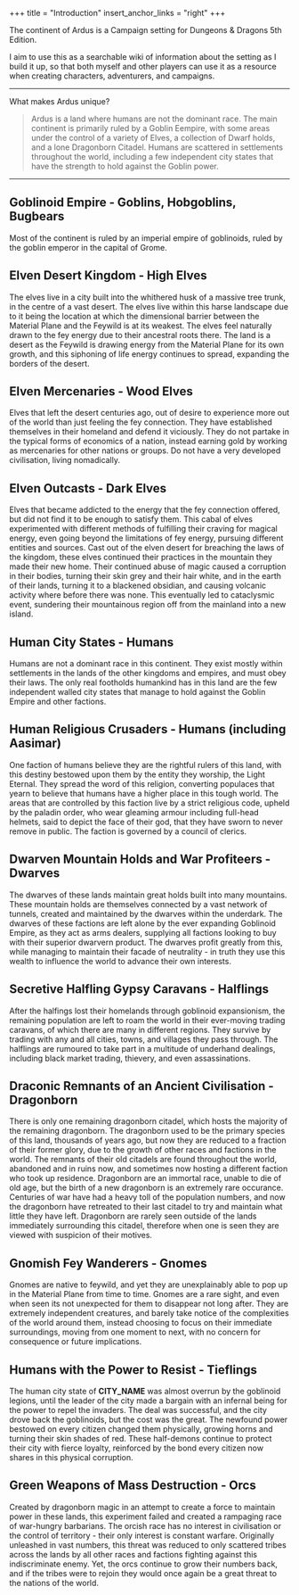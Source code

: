 +++
title = "Introduction"
insert_anchor_links = "right"
+++

The continent of Ardus is a Campaign setting for Dungeons & Dragons 5th Edition.

I aim to use this as a searchable wiki of information about the setting as I build it up, so that both myself and other players can use it as a resource when creating characters, adventurers, and campaigns.

---

What makes Ardus unique?
> Ardus is a land where humans are not the dominant race.
> The main continent is primarily ruled by a Goblin Eempire, with some areas under the control of a variety of Elves, a collection of Dwarf holds, and a lone Dragonborn Citadel. 
> Humans are scattered in settlements throughout the world, including a few independent city states that have the strength to hold against the Goblin power.

---

## Goblinoid Empire - Goblins, Hobgoblins, Bugbears
Most of the continent is ruled by an imperial empire of goblinoids, ruled by
the goblin emperor in the capital of Grome. 

## Elven Desert Kingdom - High Elves
The elves live in a city built into the whithered husk of a massive tree trunk, in the centre of a vast desert. The elves live within this harse landscape due to it being the location at which the dimensional barrier between the Material Plane and the Feywild is at its weakest. The elves feel naturally drawn to the fey energy due to their ancestral roots there. The land is a desert as the Feywild is drawing energy from the Material Plane for its own growth, and this siphoning of life energy continues to spread, expanding the borders of the desert.

## Elven Mercenaries - Wood Elves
Elves that left the desert centuries ago, out of desire to experience more out of the world than just feeling the fey connection. They have established themselves in their homeland and defend it viciously. They do not partake in the typical forms of economics of a nation, instead earning gold by working as mercenaries for other nations or groups. Do not have a very developed civilisation, living nomadically.

## Elven Outcasts - Dark Elves
Elves that became addicted to the energy that the fey connection offered, but did not find it to be enough to satisfy them. This cabal of elves experimented with different methods of fulfilling their craving for magical energy, even going beyond the limitations of fey energy, pursuing different entities and sources. Cast out of the elven desert for breaching the laws of the kingdom, these elves continued their practices in the mountain they made their new home. Their continued abuse of magic caused a corruption in their bodies, turning their skin grey and their hair white, and in the earth of their lands, turning it to a blackened obsidian, and causing volcanic activity where before there was none. This eventually led to cataclysmic event, sundering their mountainous region off from the mainland into a new island.

## Human City States - Humans
Humans are not a dominant race in this continent. They exist mostly within settlements in the lands of the other kingdoms and empires, and must obey their laws. The only real footholds humankind has in this land are the few independent walled city states that manage to hold against the Goblin Empire and other factions.

## Human Religious Crusaders - Humans (including Aasimar)
One faction of humans believe they are the rightful rulers of this land, with this destiny bestowed upon them by the entity they worship, the Light Eternal. They spread the word of this religion, converting populaces that yearn to believe that humans have a higher place in this tough world. The areas that are controlled by this faction live by a strict religious code, upheld by the paladin order, who wear gleaming armour including full-head helmets, said to depict the face of their god, that they have sworn to never remove in public. The faction is governed by a council of clerics.

## Dwarven Mountain Holds and War Profiteers - Dwarves
The dwarves of these lands maintain great holds built into many mountains. These mountain holds are themselves connected by a vast network of tunnels, created and maintained by the dwarves within the underdark. 
The dwarves of these factions are left alone by the ever expanding Goblinoid Empire, as they act as arms dealers, supplying all factions looking to buy with their superior dwarvern product. The dwarves profit greatly from this, while managing to maintain their facade of neutrality - in truth they use this wealth to influence the world to advance their own interests.

## Secretive Halfling Gypsy Caravans - Halflings
After the halfings lost their homelands through goblinoid expansionism, the remaining population are left to roam the world in their ever-moving trading caravans, of which there are many in different regions. They survive by trading with any and all cities, towns, and villages they pass through. 
The halflings are rumoured to take part in a multitude of underhand dealings, including black market trading, thievery, and even assassinations.

## Draconic Remnants of an Ancient Civilisation - Dragonborn
There is only one remaining dragonborn citadel, which hosts the majority of the remaining dragonborn. The dragonborn used to be the primary species of this land, thousands of years ago, but now they are reduced to a fraction of their former glory, due to the growth of other races and factions in the world. The remnants of their old citadels are found throughout the world, abandoned and in ruins now, and sometimes now hosting a different faction who took up residence.
Dragonborn are an immortal race, unable to die of old age, but the birth of a new dragonborn is an extremely rare occurance. Centuries of war have had a heavy toll of the population numbers, and now the dragonborn have retreated to their last citadel to try and maintain what little they have left. Dragonborn are rarely seen outside of the lands immediately surrounding this citadel, therefore when one is seen they are viewed with suspicion of their motives.

## Gnomish Fey Wanderers - Gnomes
Gnomes are native to feywild, and yet they are unexplainably able to pop up in the Material Plane from time to time. Gnomes are a rare sight, and even when seen its not unexpected for them to disappear not long after. They are extremely independent creatures, and barely take notice of the complexities of the world around them, instead choosing to focus on their immediate surroundings, moving from one moment to next, with no concern for consequence or future implications.

## Humans with the Power to Resist - Tieflings
The human city state of **CITY_NAME** was almost overrun by the goblinoid legions, until the leader of the city made a bargain with an infernal being for the power to repel the invaders. The deal was successful, and the city drove back the goblinoids, but the cost was the great. The newfound power bestowed on every citizen changed them physically, growing horns and turning their skin shades of red. These half-demons continue to protect their city with fierce loyalty, reinforced by the bond every citizen now shares in this physical corruption. 

## Green Weapons of Mass Destruction - Orcs
Created by dragonborn magic in an attempt to create a force to maintain power in these lands, this experiment failed and created a rampaging race of war-hungry barbarians. The orcish race has no interest in civilisation or the control of territory - their only interest is constant warfare. Originally unleashed in vast numbers, this threat was reduced to only scattered tribes across the lands by all other races and factions fighting against this indiscriminate enemy. Yet, the orcs continue to grow their numbers back, and if the tribes were to rejoin they would once again be a great threat to the nations of the world.

